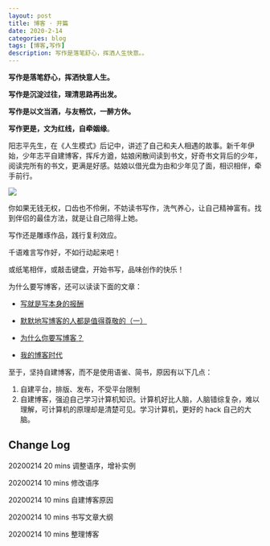 ```yaml
---
layout: post
title: 博客 · 开篇
date: 2020-2-14
categories: blog
tags: [博客,写作]
description: 写作是落笔舒心，挥洒人生快意。。
---
```


**写作是落笔舒心，挥洒快意人生。**

**写作是沉淀过往，理清思路再出发。**

**写作是以文当酒，与友畅饮，一醉方休。**

**写作更是，文为红线，自牵姻缘**。

 阳志平先生，在《人生模式》后记中，讲述了自己和夫人相遇的故事。新千年伊始，少年志平自建博客，挥斥方遒，姑娘闲散间读到书文，好奇书文背后的少年，阅读完所有的书文，更满是好感。姑娘以借光盘为由和少年见了面，相识相伴，牵手前行。

![](https://img3.doubanio.com/view/subject/l/public/s33473179.jpg) 

你如果无钱无权，口齿也不伶俐，不妨读书写作，洗气养心，让自己精神富有。找到伴侣的最佳方法，就是让自己陪得上她。

写作还是雕琢作品，践行复利效应。

千语难言写作好，不如行动起来吧！

或纸笔相伴，或敲击键盘，开始书写，品味创作的快乐！

为什么要写博客，还可以读读下面的文章：

- [写就是写本身的报酬](https://www.cnfeat.com/blog/2015/09/15/what-i-give-is-what-i-get/)

- [默默地写博客的人都是值得尊敬的（一）](https://www.cnfeat.com/blog/2015/04/06/bloger-introduce-1/)

- [为什么你要写博客？](https://www.cnfeat.com/blog/2014/05/03/why-blog/)

- [我的博客时代](https://www.cnfeat.com/blog/2014/05/02/blog-time/)

至于，坚持自建博客，而不是使用语雀、简书，原因有以下几点：

1. 自建平台，排版、发布，不受平台限制
2. 自建博客，强迫自己学习计算机知识。计算机好比人脑，人脑错综复杂，难以理解，可计算机的原理却是清楚可见。学习计算机，更好的 hack 自己的大脑。

## Change Log

20200214 20 mins 调整语序，增补实例

20200214 10 mins 修改语序

20200214 10 mins 自建博客原因

20200214 10 mins 书写文章大纲

20200214 10 mins 整理博客